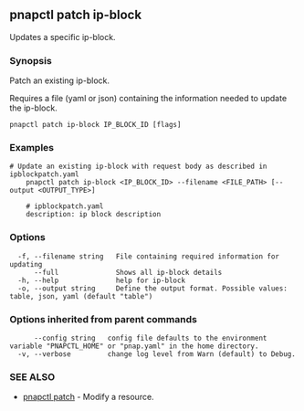 ## pnapctl patch ip-block

Updates a specific ip-block.

### Synopsis

Patch an existing ip-block.

Requires a file (yaml or json) containing the information needed to update the ip-block.

```
pnapctl patch ip-block IP_BLOCK_ID [flags]
```

### Examples

```
# Update an existing ip-block with request body as described in ipblockpatch.yaml
	pnapctl patch ip-block <IP_BLOCK_ID> --filename <FILE_PATH> [--output <OUTPUT_TYPE>]
	
	# ipblockpatch.yaml
	description: ip block description
```

### Options

```
  -f, --filename string   File containing required information for updating
      --full              Shows all ip-block details
  -h, --help              help for ip-block
  -o, --output string     Define the output format. Possible values: table, json, yaml (default "table")
```

### Options inherited from parent commands

```
      --config string   config file defaults to the environment variable "PNAPCTL_HOME" or "pnap.yaml" in the home directory.
  -v, --verbose         change log level from Warn (default) to Debug.
```

### SEE ALSO

* [pnapctl patch](pnapctl_patch.md)	 - Modify a resource.

